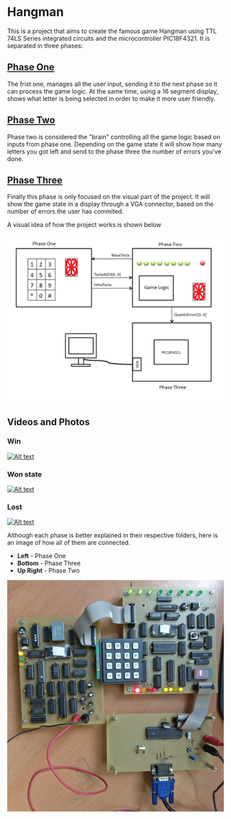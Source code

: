 # Hangman

This is a project that aims to create the famous game Hangman using TTL 74LS Series integrated circuits and the microcontroller
PIC18F4321. It is separated in three phases:

## [Phase One](PhaseOne/)
 

The frist one, manages all the user input, sending it to the next phase so it can process the game logic.
At the same time, using a 16 segment display, shows what letter is being selected in order to make it more user friendly. 

## [Phase Two](PhaseTwo/)

Phase two is considered the "brain" controlling all the game logic based on inputs from phase one. Depending on the game state it
will show how many letters you got left and send to the phase three the number of errors you've done. 

## [Phase Three](PhaseThree/)

Finally this phase is only focused on the visual part of the project. It will show the game state in a display through a 
VGA connector, based on the number of errors the user has commited.

A visual idea of how the project works is shown below

![Screenshot](GeneralDiagram.PNG)

## Videos and Photos

### Win
[![Alt text](https://img.youtube.com/vi/Zs5C3KJokHA/0.jpg)](https://www.youtube.com/watch?v=Zs5C3KJokHA)

### Won state
[![Alt text](https://img.youtube.com/vi/ccOJZRLwsE8/0.jpg)](https://www.youtube.com/watch?v=ccOJZRLwsE8)

### Lost
[![Alt text](https://img.youtube.com/vi/f26fvJMAjE8/0.jpg)](https://www.youtube.com/watch?v=f26fvJMAjE8)

Although each phase is better explained in their respective folders, here is an image of how all of them are connected.

* __Left__ - Phase One
* __Bottom__ - Phase Three
* __Up Right__ - Phase Two

![Screenshot](images/AllConnected.jpg)
